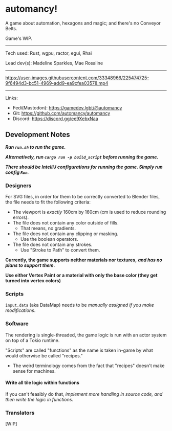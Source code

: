 # automancy!

A game about automation, hexagons and magic; and there's no Conveyor Belts.

Game's WIP.

---

Tech used: Rust, wgpu, ractor, egui, Rhai

Lead dev(s): Madeline Sparkles, Mae Rosaline

---

https://user-images.githubusercontent.com/33348966/225474725-9f6494d3-bc51-4969-add9-ea9cfea03578.mp4

---

Links:

- Fedi(Mastodon): https://gamedev.lgbt/@automancy
- Git: https://github.com/automancy/automancy
- Discord: https://discord.gg/ee9XebxNaa

## Development Notes

***Run `run.sh` to run the game.***

***Alternatively, run `cargo run -p build_script` before running the game.***

***There should be IntelliJ configurations for running the game. Simply run config `Run`.***

### Designers

For SVG files, in order for them to be correctly converted to Blender files, the file needs to fit the following
criteria:

- The viewport is *exactly* 160cm by 160cm (cm is used to reduce rounding errors).
- The file does not contain any color outside of fills.
    - That means, no gradients.
- The file does not contain any clipping or masking.
    - Use the boolean operators.
- The file does not contain any strokes.
    - Use "Stroke to Path" to convert them.

**Currently, the game supports neither materials nor textures,** ***and has no plans to support them.***

**Use either Vertex Paint or a material with only the base color (they get turned into vertex colors)**

### Scripts

`input.data` (aka DataMap) needs to be *manually assigned if you make modifications*.

### Software

The rendering is single-threaded, the game logic is run with an actor system on top of a Tokio runtime.

"Scripts" are called "functions" as the name is taken in-game by what would otherwise be called "recipes."

- The weird terminology comes from the fact that "recipes" doesn't make sense for machines.

#### Write all tile logic within functions

If you can't feasibly do that, *implement more handling in source code, and then write the logic in functions.*

### Translators

[WIP]
